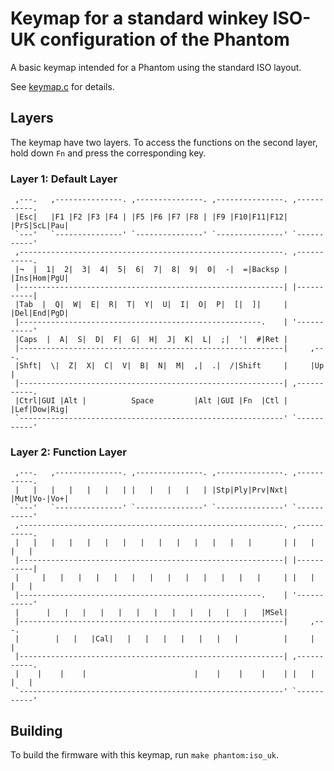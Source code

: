 # Keymap for a standard winkey ISO-UK configuration of the Phantom

A basic keymap intended for a Phantom using the standard ISO layout.

See [keymap.c](keymap.c) for details.

## Layers

The keymap have two layers. To access the functions on the second layer, hold down `Fn` and press the corresponding key.

### Layer 1: Default Layer
     ,---.   ,---------------. ,---------------. ,---------------. ,-----------.
     |Esc|   |F1 |F2 |F3 |F4 | |F5 |F6 |F7 |F8 | |F9 |F10|F11|F12| |PrS|ScL|Pau|
     `---'   `---------------' `---------------' `---------------' `-----------'
     ,-----------------------------------------------------------. ,-----------.
     |¬  |  1|  2|  3|  4|  5|  6|  7|  8|  9|  0|  -|  =|Backsp | |Ins|Hom|PgU|
     |-----------------------------------------------------------| |-----------|
     |Tab  |  Q|  W|  E|  R|  T|  Y|  U|  I|  O|  P|  [|  ]|     | |Del|End|PgD|
     |------------------------------------------------------.    | '-----------'
     |Caps  |  A|  S|  D|  F|  G|  H|  J|  K|  L|  ;|  '|  #|Ret |
     |-----------------------------------------------------------|     ,---.
     |Shft|  \|  Z|  X|  C|  V|  B|  N|  M|  ,|  .|  /|Shift     |     |Up |
     |-----------------------------------------------------------| ,-----------.
     |Ctrl|GUI |Alt |          Space         |Alt |GUI |Fn  |Ctl | |Lef|Dow|Rig|
     `-----------------------------------------------------------' `-----------'

### Layer 2: Function Layer
     ,---.   ,---------------. ,---------------. ,---------------. ,-----------.
     |   |   |   |   |   |   | |   |   |   |   | |Stp|Ply|Prv|Nxt| |Mut|Vo-|Vo+|
     `---'   `---------------' `---------------' `---------------' `-----------'
     ,-----------------------------------------------------------. ,-----------.
     |   |   |   |   |   |   |   |   |   |   |   |   |   |       | |   |   |   |
     |-----------------------------------------------------------| |-----------|
     |     |   |   |   |   |   |   |   |   |   |   |   |   |     | |   |   |   |
     |------------------------------------------------------.    | '-----------'
     |      |   |   |   |   |   |   |   |   |   |   |   |   |MSel|
     |-----------------------------------------------------------|     ,---.
     |        |   |   |Cal|   |   |   |   |   |   |   |          |     |   |
     |-----------------------------------------------------------| ,-----------.
     |    |    |    |                        |    |    |    |    | |   |   |   |
     `-----------------------------------------------------------' `-----------'

## Building

To build the firmware with this keymap, run `make phantom:iso_uk`.
